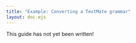 ```yaml
---
title: "Example: Converting a TextMate grammar"
layout: doc.ejs
---
```


<!-- TODO: I don’t think we need this. All of the TextMate grammars that have ever needed to be converted have been converted. If anything, a TextMate-style grammar will come to us from VSCode, in which case the instructions will be different. -->

This guide has not yet been written!
